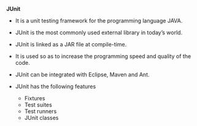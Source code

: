 <b>JUnit</b>

- It is a unit testing framework for the programming language JAVA.

- JUnit is the most commonly used external library in today’s world.

- JUnit is linked as a JAR file at compile-time.
	
- It is used so as to increase the programming speed and quality of the code.

- JUnit can be integrated with Eclipse, Maven and Ant.

- JUnit has the following features 

	- Fixtures
	- Test suites
	- Test runners
	- JUnit classes
